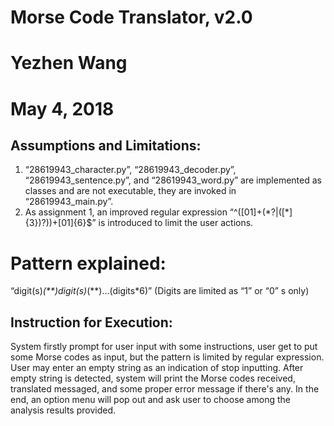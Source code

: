 # Morse Code Translator, v2.0
# Yezhen Wang
# May 4, 2018

## Assumptions and Limitations:
1.	“28619943_character.py”, “28619943_decoder.py”, “28619943_sentence.py”, and “28619943_word.py” are implemented as classes and are not executable, they are invoked in “28619943_main.py”.
2.	As assignment 1, an improved regular expression “^([01]+(\*?|([*]{3})?))+[01]{6}$” is introduced to limit the user actions.
# Pattern explained:
“digit(s)*(**)digit(s)*(**)…(digits*6)”
(Digits are limited as “1” or “0” s only)

## Instruction for Execution:
System firstly prompt for user input with some instructions, user get to put some Morse codes as input, but the pattern is limited by regular expression. User may enter an empty string as an indication of stop inputting.
After empty string is detected, system will print the Morse codes received, translated messaged, and some proper error message if there's any.
In the end, an option menu will pop out and ask user to choose among the analysis results provided.
